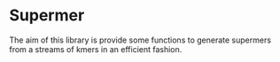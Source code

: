 # Supermer 
The aim of this library is provide some functions to generate supermers
from a streams of kmers in an efficient fashion.
